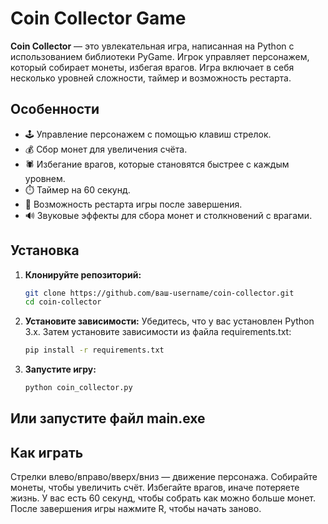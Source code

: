 # Coin Collector Game

**Coin Collector** — это увлекательная игра, написанная на Python с использованием библиотеки PyGame. Игрок управляет персонажем, который собирает монеты, избегая врагов. Игра включает в себя несколько уровней сложности, таймер и возможность рестарта.

## Особенности
- 🕹️ Управление персонажем с помощью клавиш стрелок.
- 💰 Сбор монет для увеличения счёта.
- 🕷️ Избегание врагов, которые становятся быстрее с каждым уровнем.
- ⏱️ Таймер на 60 секунд.
- 🔄 Возможность рестарта игры после завершения.
- 🔊 Звуковые эффекты для сбора монет и столкновений с врагами.

## Установка

1. **Клонируйте репозиторий:**
   ```bash
   git clone https://github.com/ваш-username/coin-collector.git
   cd coin-collector

2. **Установите зависимости:**
    Убедитесь, что у вас установлен Python 3.x. Затем установите зависимости из файла requirements.txt:
    ```bash
    pip install -r requirements.txt

3. **Запустите игру:**
    ```bash
    python coin_collector.py
## Или запустите файл main.exe


## Как играть
Стрелки влево/вправо/вверх/вниз — движение персонажа.
Собирайте монеты, чтобы увеличить счёт.
Избегайте врагов, иначе потеряете жизнь.
У вас есть 60 секунд, чтобы собрать как можно больше монет.
После завершения игры нажмите R, чтобы начать заново.
